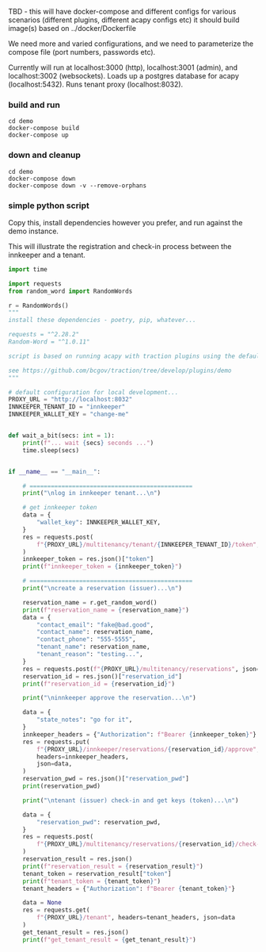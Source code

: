 TBD - this will have docker-compose and different configs for various scenarios (different plugins, different acapy configs etc)
it should build image(s) based on ../docker/Dockerfile

We need more and varied configurations, and we need to parameterize the compose file (port numbers, passwords etc).

Currently will run at localhost:3000 (http), localhost:3001 (admin), and localhost:3002 (websockets).
Loads up a postgres database for acapy (localhost:5432).
Runs tenant proxy (localhost:8032).


### build and run
```
cd demo
docker-compose build
docker-compose up
```

### down and cleanup
```
cd demo
docker-compose down
docker-compose down -v --remove-orphans
```

### simple python script
Copy this, install dependencies however you prefer, and run against the demo instance.

This will illustrate the registration and check-in process between the innkeeper and a tenant.

```python
import time

import requests
from random_word import RandomWords

r = RandomWords()
"""
install these dependencies - poetry, pip, whatever...

requests = "^2.28.2"
Random-Word = "^1.0.11"

script is based on running acapy with traction plugins using the default demo local environment.

see https://github.com/bcgov/traction/tree/develop/plugins/demo
"""

# default configuration for local development...
PROXY_URL = "http://localhost:8032"
INNKEEPER_TENANT_ID = "innkeeper"
INNKEEPER_WALLET_KEY = "change-me"


def wait_a_bit(secs: int = 1):
    print(f"... wait {secs} seconds ...")
    time.sleep(secs)


if __name__ == "__main__":

    # ==============================================
    print("\nlog in innkeeper tenant...\n")

    # get innkeeper token
    data = {
        "wallet_key": INNKEEPER_WALLET_KEY,
    }
    res = requests.post(
        f"{PROXY_URL}/multitenancy/tenant/{INNKEEPER_TENANT_ID}/token", json=data
    )
    innkeeper_token = res.json()["token"]
    print(f"innkeeper_token = {innkeeper_token}")

    # ==============================================
    print("\ncreate a reservation (issuer)...\n")

    reservation_name = r.get_random_word()
    print(f"reservation_name = {reservation_name}")
    data = {
        "contact_email": "fake@bad.good",
        "contact_name": reservation_name,
        "contact_phone": "555-5555",
        "tenant_name": reservation_name,
        "tenant_reason": "testing...",
    }
    res = requests.post(f"{PROXY_URL}/multitenancy/reservations", json=data)
    reservation_id = res.json()["reservation_id"]
    print(f"reservation_id = {reservation_id}")

    print("\ninnkeeper approve the reservation...\n")

    data = {
        "state_notes": "go for it",
    }
    innkeeper_headers = {"Authorization": f"Bearer {innkeeper_token}"}
    res = requests.put(
        f"{PROXY_URL}/innkeeper/reservations/{reservation_id}/approve",
        headers=innkeeper_headers,
        json=data,
    )
    reservation_pwd = res.json()["reservation_pwd"]
    print(reservation_pwd)

    print("\ntenant (issuer) check-in and get keys (token)...\n")

    data = {
        "reservation_pwd": reservation_pwd,
    }
    res = requests.post(
        f"{PROXY_URL}/multitenancy/reservations/{reservation_id}/check-in", json=data
    )
    reservation_result = res.json()
    print(f"reservation_result = {reservation_result}")
    tenant_token = reservation_result["token"]
    print(f"tenant_token = {tenant_token}")
    tenant_headers = {"Authorization": f"Bearer {tenant_token}"}

    data = None
    res = requests.get(
        f"{PROXY_URL}/tenant", headers=tenant_headers, json=data
    )
    get_tenant_result = res.json()
    print(f"get_tenant_result = {get_tenant_result}")

```
